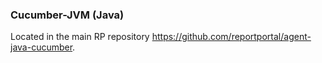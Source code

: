 ### Cucumber-JVM (Java)

Located in the main RP repository <https://github.com/reportportal/agent-java-cucumber>.

